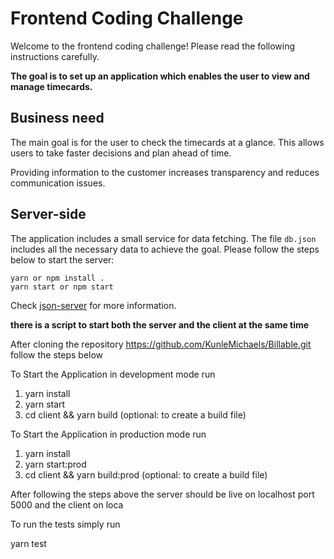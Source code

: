 # Frontend Coding Challenge

Welcome to the frontend coding challenge! Please read the following instructions carefully.

**The goal is to set up an application which enables the user to view and manage timecards.**

## Business need

The main goal is for the user to check the timecards at a glance. This allows users to take faster decisions and plan ahead of time.

Providing information to the customer increases transparency and reduces communication issues.

## Server-side

The application includes a small service for data fetching. The file `db.json` includes all the necessary data to achieve the goal. Please follow the steps below to start the server:

```
yarn or npm install .
yarn start or npm start
```

Check [json-server](https://github.com/typicode/json-server) for more information.

**there is a script to start both the server and the client at the same time**

After cloning the repository https://github.com/KunleMichaels/Billable.git follow the steps below

To Start the Application in development mode run 

1. yarn install
2. yarn start
3. cd client && yarn build (optional: to create a build file)


To Start the Application in production mode run 

1. yarn install
2. yarn start:prod
3. cd client && yarn build:prod  (optional: to create a build file)


After following the steps above the server should be live on localhost port 5000 and the client on loca

To run the tests simply run

yarn test
